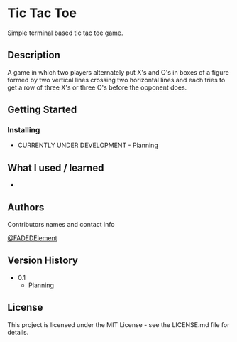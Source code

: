 # Tic Tac Toe

Simple terminal based tic tac toe game.

## Description

A game in which two players alternately put X's and O's in boxes of a figure formed by two vertical lines crossing two horizontal lines and each tries to get a row of three X's or three O's before the opponent does.

## Getting Started

### Installing

* CURRENTLY UNDER DEVELOPMENT - Planning

## What I used / learned
* 

## Authors

Contributors names and contact info

[@FADEDElement](https://www.youtube.com/c/FADEDElement)

## Version History

* 0.1
    * Planning

## License

This project is licensed under the MIT License - see the LICENSE.md file for details.